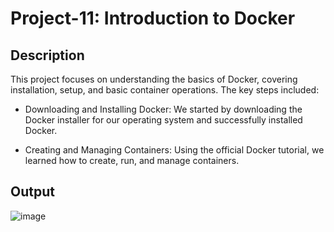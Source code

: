 # Project-11: Introduction to Docker

## Description
This project focuses on understanding the basics of Docker, covering installation, setup, and basic container operations. The key steps included:

- Downloading and Installing Docker: We started by downloading the Docker installer for our operating system and successfully installed Docker.

- Creating and Managing Containers: Using the official Docker tutorial, we learned how to create, run, and manage containers.

## Output
![image](https://github.com/user-attachments/assets/377594cd-fd80-4e31-b320-a411450e93b0)

